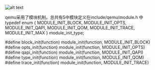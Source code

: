 ![alt text](../../medias/images_0/qom模型_image.png)

qemu采用了模块机制。总共有5中模块定义在include/qemu/module.h 中
typedef enum {
    MODULE_INIT_BLOCK,
    MODULE_INIT_OPTS,
    MODULE_INIT_QAPI,
    MODULE_INIT_QOM,
    MODULE_INIT_TRACE,
    MODULE_INIT_MAX
} module_init_type;

#define block_init(function) module_init(function, MODULE_INIT_BLOCK)
#define opts_init(function) module_init(function, MODULE_INIT_OPTS)
#define qapi_init(function) module_init(function, MODULE_INIT_QAPI)
#define type_init(function) module_init(function, MODULE_INIT_QOM)
#define trace_init(function) module_init(function, MODULE_INIT_TRACE)
